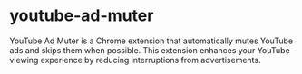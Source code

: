 # youtube-ad-muter
YouTube Ad Muter is a Chrome extension that automatically mutes YouTube ads and skips them when possible. This extension enhances your YouTube viewing experience by reducing interruptions from advertisements.
